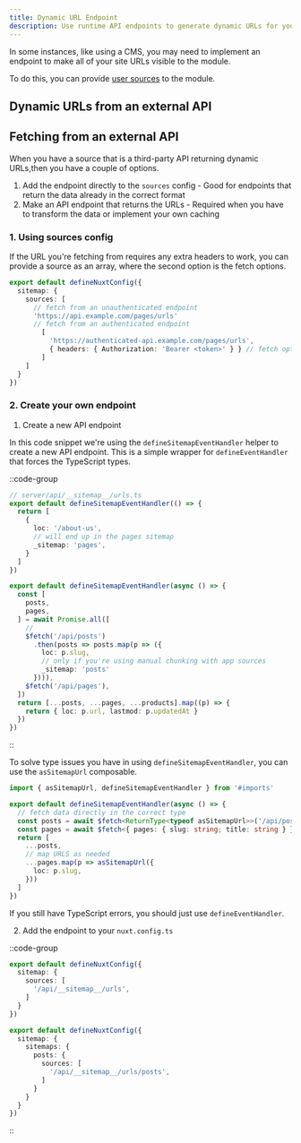 ```yaml
---
title: Dynamic URL Endpoint
description: Use runtime API endpoints to generate dynamic URLs for your sitemap.
---
```


In some instances, like using a CMS, you may need to implement an endpoint to make 
all of your site URLs visible to the module.

To do this, you can provide [user sources](/sitemap/getting-started/data-sources) to the module.

## Dynamic URLs from an external API

## Fetching from an external API

When you have a source that is a third-party API returning dynamic URLs,then you have a couple of options.

1. Add the endpoint directly to the `sources` config - Good for endpoints that return the data already in the correct format 
2. Make an API endpoint that returns the URLs - Required when you have to transform the data or implement your own caching

### 1. Using sources config

If the URL you're fetching from requires any extra headers to work, you can provide a source as an array, where the second
option is the fetch options.

```ts [nuxt.config.ts]
export default defineNuxtConfig({
  sitemap: {
    sources: [
      // fetch from an unauthenticated endpoint
      'https://api.example.com/pages/urls'
      // fetch from an authenticated endpoint
        [
          'https://authenticated-api.example.com/pages/urls',
          { headers: { Authorization: 'Bearer <token>' } } // fetch options
        ]
    ]
  }
})
```


### 2. Create your own endpoint

1. Create a new API endpoint

In this code snippet we're using the `defineSitemapEventHandler` helper to create a new API endpoint.
This is a simple wrapper for `defineEventHandler` that forces the TypeScript types.

::code-group

```ts [Simple]
// server/api/__sitemap__/urls.ts
export default defineSitemapEventHandler(() => {
  return [
    {
      loc: '/about-us',
      // will end up in the pages sitemap
      _sitemap: 'pages',
    }
  ]
})
```

```ts [Multiple Sitemaps]
export default defineSitemapEventHandler(async () => {
  const [
    posts,
    pages,
  ] = await Promise.all([
    //
    $fetch('/api/posts')
      .then(posts => posts.map(p => ({
        loc: p.slug,
        // only if you're using manual chunking with app sources
        _sitemap: 'posts'
      }))),
    $fetch('/api/pages'),
  ])
  return [...posts, ...pages, ...products].map((p) => {
    return { loc: p.url, lastmod: p.updatedAt }
  })
})
```

::

To solve type issues you have in using `defineSitemapEventHandler`, you can use the `asSitemapUrl` composable.

```ts [server/api/__sitemap__/urls.ts]
import { asSitemapUrl, defineSitemapEventHandler } from '#imports'

export default defineSitemapEventHandler(async () => {
  // fetch data directly in the correct type
  const posts = await $fetch<ReturnType<typeof asSitemapUrl>>('/api/posts')
  const pages = await $fetch<{ pages: { slug: string; title: string } }>('/api/posts')
  return [
    ...posts,
    // map URLS as needed
    ...pages.map(p => asSitemapUrl({
      loc: p.slug,
    }))
  ]
})
```

If you still have TypeScript errors, you should just use `defineEventHandler`.

2. Add the endpoint to your `nuxt.config.ts`

::code-group

```ts [Single Sitemap Sources]
export default defineNuxtConfig({
  sitemap: {
    sources: [
      '/api/__sitemap__/urls',
    ]
  }
})
```


```ts [Multi Sitemap Sources]
export default defineNuxtConfig({
  sitemap: {
    sitemaps: {
      posts: {
        sources: [
          '/api/__sitemap__/urls/posts',
        ]
      }
    }
  }
})
```

::
